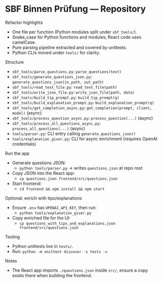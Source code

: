 SBF Binnen Prüfung — Repository
===============================

Refactor highlights
- One file per function (Python modules split under `sbf_tools/`).
- Snake_case for Python functions and modules; React code uses camelCase.
- Pure parsing pipeline extracted and covered by unittests.
 - Python CLIs moved under `tools/` for clarity.

Structure
- `sbf_tools/parse_questions.py`: `parse_questions(text)`
- `sbf_tools/generate_questions_json.py`: `generate_questions_json(in_path, out_path)`
- `sbf_tools/read_text_file.py`: `read_text_file(path)`
- `sbf_tools/write_json_file.py`: `write_json_file(path, data)`
- `sbf_tools/build_tip_prompt.py`: `build_tip_prompt(q)`
- `sbf_tools/build_explanation_prompt.py`: `build_explanation_prompt(q)`
- `sbf_tools/get_completion_async.py`: `get_completion(prompt, client, model)` (async)
- `sbf_tools/process_question_async.py`: `process_question(...)` (async)
- `sbf_tools/process_all_questions_async.py`: `process_all_questions(...)` (async)
- `tools/parser.py`: CLI entry calling `generate_questions_json()`
- `tools/explanation_giver.py`: CLI for async enrichment (requires OpenAI credentials)

Run the app
- Generate questions JSON:
  - `python tools/parser.py` → writes `questions.json` at repo root
- Copy JSON into the React app:
  - `cp questions.json frontend/src/questions.json`
- Start frontend:
  - `cd frontend && npm install && npm start`

Optional: enrich with tips/explanations
- Ensure `.env` has `OPENAI_API_KEY`, then run:
  - `python tools/explanation_giver.py`
- Copy enriched file for the UI:
  - `cp questions_with_tips_and_explanations.json frontend/src/questions.json`

Testing
- Python unittests live in `tests/`.
- Run: `python -m unittest discover -s tests -v`

Notes
- The React app imports `./questions.json` inside `src/`, ensure a copy exists there when building the frontend.
